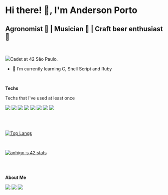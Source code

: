 # Hi there! 👋, I'm Anderson Porto

## Agronomist 🚜 | Musician 🎸 | Craft beer enthusiast 🍺 
<br>


<a href="https://www.42sp.org.br/" target="_blank"><img src="https://img.shields.io/badge/-FFFFFF?style=flat&logo=42&logoColor=black"/></a>Cadet at 42 Sâo Paulo.

- 🌱 I’m currently learning C, Shell Script and Ruby

<!-- <img src="https://raw.githubusercontent.com/JongeunKeum/JongeunKeum/main/profile-summary-card-output/github/0-profile-details.svg" width="60%"> <img src="https://raw.githubusercontent.com/JongeunKeum/JongeunKeum/main/profile-summary-card-output/github/3-stats.svg" width="30%"> -->

<br>

<p align=left> <b>Techs</b> </p>
  Techs that I've used at least once</p>
  
<p align=left>
  <img src="https://img.shields.io/badge/C-A8B9CC?style=flat-square&logo=C&logoColor=black"/>
  <img src="https://img.shields.io/badge/shell_script-%23121011.svg?style=flat-square&logo=gnu-bash&logoColor=white"/>
  <img src="https://img.shields.io/badge/r-%23276DC3.svg?style=flat-square&logo=r&logoColor=white"/>  
  <img src="https://img.shields.io/badge/Python-3776AB?style=flat-square&logo=Python&logoColor=white"/>
  <img src="https://img.shields.io/badge/html5-%23E34F26.svg?style=flat-square&logo=html5&logoColor=white"/>
  <img src="https://img.shields.io/badge/css3-%231572B6.svg?style=flat-square&logo=css3&logoColor=white"/>
  <img src="https://img.shields.io/badge/javascript-%23323330.svg?style=flat-square&logo=javascript&logoColor=%23F7DF1E"/>
  <img src="https://img.shields.io/badge/Flutter-%2302569B.svg?style=flat-square&logo=Flutter&logoColor=white"/>
</p>

<br><br>

[![Top Langs](https://github-readme-stats.vercel.app/api/top-langs/?username=andersonhsporto&layout=compact&theme=dark)](https://github.com/andersonhsporto)

<br>

[![anhigo-s 42 stats](https://badge42.herokuapp.com/api/stats/anhigo-s?privacyEmail=true&cursus=42cursus&privacyName=true)](https://github.com/andersonhsporto)

<br><br>

<p align=left> <b>About Me</b> </p>
<p align=left>
<a href="https://github.com/andersonhsporto" target="_blank"><img src="https://img.shields.io/badge/Github-181717?style=flat-square&logo=Github&logoColor=white"/></a>  
<a href="mailto:anderson.higo2@gmail.com" target="_blank"><img src="https://img.shields.io/badge/Gmail-EA4335?style=flat-square&logo=Gmail&logoColor=white"/></a> 
<a href= "https://www.linkedin.com/in/andersonhsporto/"target="_blank"><img src="https://img.shields.io/badge/linkedin-%230077B5.svg?style=flat-square&logo=linkedin&logoColor=white"/></a> 
  
</p>
  
  
 
